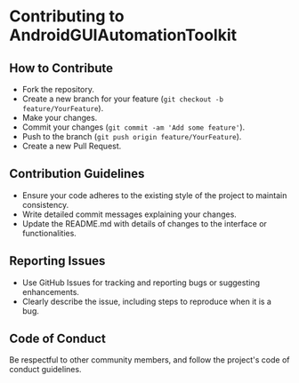 # Contributing to AndroidGUIAutomationToolkit

## How to Contribute
- Fork the repository.
- Create a new branch for your feature (`git checkout -b feature/YourFeature`).
- Make your changes.
- Commit your changes (`git commit -am 'Add some feature'`).
- Push to the branch (`git push origin feature/YourFeature`).
- Create a new Pull Request.

## Contribution Guidelines
- Ensure your code adheres to the existing style of the project to maintain consistency.
- Write detailed commit messages explaining your changes.
- Update the README.md with details of changes to the interface or functionalities.

## Reporting Issues
- Use GitHub Issues for tracking and reporting bugs or suggesting enhancements.
- Clearly describe the issue, including steps to reproduce when it is a bug.

## Code of Conduct
Be respectful to other community members, and follow the project's code of conduct guidelines.

